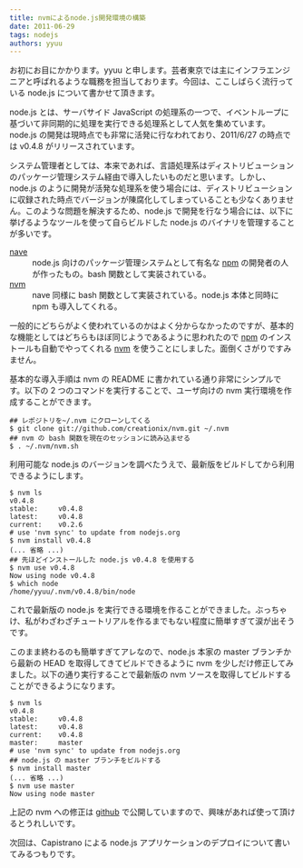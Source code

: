 ```yaml
---
title: nvmによるnode.js開発環境の構築
date: 2011-06-29
tags: nodejs
authors: yyuu
---
```

 
<p>お初にお目にかかります。yyuu と申します。芸者東京では主にインフラエンジニアと呼ばれるような職務を担当しております。今回は、ここしばらく流行っている node.js について書かせて頂きます。</p>
<p>node.js とは、サーバサイド JavaScript の処理系の一つで、イベントループに基づいて非同期的に処理を実行できる処理系として人気を集めています。node.js の開発は現時点でも非常に活発に行なわれており、2011/6/27 の時点では v0.4.8 がリリースされています。</p>
<p>システム管理者としては、本来であれば、言語処理系はディストリビューションのパッケージ管理システム経由で導入したいものだと思います。しかし、node.js のように開発が活発な処理系を使う場合には、ディストリビューションに収録された時点でバージョンが陳腐化してしまっていることも少なくありません。このような問題を解決するため、node.js で開発を行なう場合には、以下に挙げるようなツールを使って自らビルドした node.js のバイナリを管理することが多いです。</p>
<div>
<dl>
<dt><a href="https://github.com/isaacs/nave" onclick="javascript:_gaq.push(['_trackEvent','outbound-article','http://github.com']);">nave</a></dt>
<dd>node.js 向けのパッケージ管理システムとして有名な <a href="http://npmjs.org/" onclick="javascript:_gaq.push(['_trackEvent','outbound-article','http://npmjs.org']);">npm</a> の開発者の人が作ったもの。bash 関数として実装されている。</dd>
<dt><a href="https://github.com/creationix/nvm" onclick="javascript:_gaq.push(['_trackEvent','outbound-article','http://github.com']);">nvm</a></dt>
<dd>nave 同様に bash 関数として実装されている。node.js 本体と同時に npm も導入してくれる。</dd>
</dl>
</div>
<p>一般的にどちらがよく使われているのかはよく分からなかったのですが、基本的な機能としてはどちらもほぼ同じようであるように思われたので <a href="http://npmjs.org/" onclick="javascript:_gaq.push(['_trackEvent','outbound-article','http://npmjs.org']);">npm</a> のインストールも自動でやってくれる <a href="https://github.com/creationix/nvm" onclick="javascript:_gaq.push(['_trackEvent','outbound-article','http://github.com']);">nvm</a> を使うことにしました。面倒くさがりですみません。</p>
<p>基本的な導入手順は nvm の README に書かれている通り非常にシンプルです。以下の 2 つのコマンドを実行することで、ユーザ向けの nvm 実行環境を作成することができます。</p>
<pre><code>## レポジトリを~/.nvm にクローンしてくる
$ git clone git://github.com/creationix/nvm.git ~/.nvm
## nvm の bash 関数を現在のセッションに読み込ませる
$ . ~/.nvm/nvm.sh
</code></pre>
<p>利用可能な node.js のバージョンを調べたうえで、最新版をビルドしてから利用できるようにします。</p>
<pre><code>$ nvm ls
v0.4.8
stable: 	v0.4.8
latest: 	v0.4.8
current: 	v0.2.6
# use 'nvm sync' to update from nodejs.org
$ nvm install v0.4.8
(... 省略 ...)
## 先ほどインストールした node.js v0.4.8 を使用する
$ nvm use v0.4.8
Now using node v0.4.8
$ which node
/home/yyuu/.nvm/v0.4.8/bin/node
</code></pre>
<p>これで最新版の node.js を実行できる環境を作ることができました。ぶっちゃけ、私がわざわざチュートリアルを作るまでもない程度に簡単すぎて涙が出そうです。</p>
<p>このまま終わるのも簡単すぎてアレなので、node.js 本家の master ブランチから最新の HEAD を取得してきてビルドできるように nvm を少しだけ修正してみました。以下の通り実行することで最新版の nvm ソースを取得してビルドすることができるようになります。</p>
<pre><code>$ nvm ls
v0.4.8
stable: 	v0.4.8
latest: 	v0.4.8
current: 	v0.4.8
master: 	master
# use 'nvm sync' to update from nodejs.org
## node.js の master ブランチをビルドする
$ nvm install master
(... 省略 ...)
$ nvm use master
Now using node master </code></pre>
<p>上記の nvm への修正は <a href="https://github.com/yyuu/nvm" onclick="javascript:_gaq.push(['_trackEvent','outbound-article','http://github.com']);">github</a> で公開していますので、興味があれば使って頂けるとうれしいです。</p>
<p>次回は、Capistrano による node.js アプリケーションのデプロイについて書いてみるつもりです。</p>
